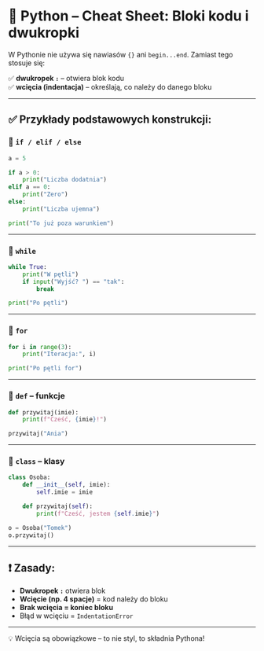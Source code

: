 # 🧱 Python – Cheat Sheet: Bloki kodu i dwukropki

W Pythonie nie używa się nawiasów `{}` ani `begin...end`. Zamiast tego stosuje się:

✅ **dwukropek `:`** – otwiera blok kodu  
✅ **wcięcia (indentacja)** – określają, co należy do danego bloku

---

## ✅ Przykłady podstawowych konstrukcji:

### 🔸 `if / elif / else`
```python
a = 5

if a > 0:
    print("Liczba dodatnia")
elif a == 0:
    print("Zero")
else:
    print("Liczba ujemna")

print("To już poza warunkiem")
```

---

### 🔸 `while`
```python
while True:
    print("W pętli")
    if input("Wyjść? ") == "tak":
        break

print("Po pętli")
```

---

### 🔸 `for`
```python
for i in range(3):
    print("Iteracja:", i)

print("Po pętli for")
```

---

### 🔸 `def` – funkcje
```python
def przywitaj(imie):
    print(f"Cześć, {imie}!")

przywitaj("Ania")
```

---

### 🔸 `class` – klasy
```python
class Osoba:
    def __init__(self, imie):
        self.imie = imie

    def przywitaj(self):
        print(f"Cześć, jestem {self.imie}")

o = Osoba("Tomek")
o.przywitaj()
```

---

## ❗ Zasady:

- **Dwukropek `:`** otwiera blok
- **Wcięcie (np. 4 spacje)** = kod należy do bloku
- **Brak wcięcia = koniec bloku**
- Błąd w wcięciu = `IndentationError`

---

💡 Wcięcia są obowiązkowe – to nie styl, to składnia Pythona!
